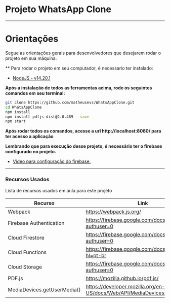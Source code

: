 # Projeto WhatsApp Clone

---

# Orientações

Segue as orientações gerais para desenvolvedores que desejarem rodar o projeto em sua máquina.

** Para rodar o projeto em seu computador, é necessario ter instalado: 

- <a href="https://nodejs.org/en/">NodeJS - v14.20.1</a>

**Após a instalação de todos as ferramentas acima, rode os seguintes comandos em seu terminal:**

```bash
git clone https://github.com/matheusevs/WhatsAppClone.git
cd WhatsAppClone
npm install
npm install pdfjs-dist@2.0.489 --save
npm start
```

**Após rodar todos os comandos, acesse a url http://localhost:8080/ para ter acesso a aplicação**

**Lembrando que para execução desse projeto, é necessário ter o firebase configurado no projeto.**

- <a href="https://www.youtube.com/watch?v=xJ6tEOcOBhY">Vídeo para configuração do firebase.</a>

---

### Recursos Usados

Lista de recursos usados em aula para este projeto

| Recurso | Link |
| ------ | ------ |
| Webpack | https://webpack.js.org/ |
| Firebase Authentication | https://firebase.google.com/docs/auth/?authuser=0 |
| Cloud Firestore | https://firebase.google.com/docs/firestore/?authuser=0 |
| Cloud Functions | https://firebase.google.com/docs/functions/?hl=pt-br |
| Cloud Storage | https://firebase.google.com/docs/storage/?authuser=0 |
| PDF.js | https://mozilla.github.io/pdf.js/ |
| MediaDevices.getUserMedia() | https://developer.mozilla.org/en-US/docs/Web/API/MediaDevices/getUserMedia |
